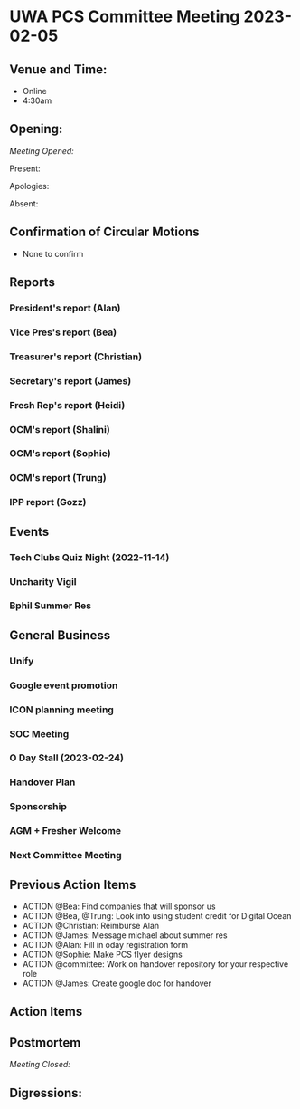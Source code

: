 # UWA PCS Committee Meeting 2023-02-05

## Venue and Time:

- Online
- 4:30am

## Opening:

_Meeting Opened:_

Present: 

Apologies: 

Absent: 

## Confirmation of Circular Motions

- None to confirm

## Reports

### President's report (Alan)

### Vice Pres's report (Bea)

### Treasurer's report (Christian)

### Secretary's report (James)

### Fresh Rep's report (Heidi)

### OCM's report (Shalini)

### OCM's report (Sophie)

### OCM's report (Trung)

### IPP report (Gozz)

## Events

### Tech Clubs Quiz Night (2022-11-14)

### Uncharity Vigil

### Bphil Summer Res

## General Business

### Unify

### Google event promotion

### ICON planning meeting

### SOC Meeting

### O Day Stall (2023-02-24)

### Handover Plan

### Sponsorship

### AGM + Fresher Welcome

### Next Committee Meeting

## Previous Action Items

- ACTION @Bea: Find companies that will sponsor us
- ACTION @Bea, @Trung: Look into using student credit for Digital Ocean
- ACTION @Christian: Reimburse Alan
- ACTION @James: Message michael about summer res
- ACTION @Alan: Fill in oday registration form
- ACTION @Sophie: Make PCS flyer designs
- ACTION @committee: Work on handover repository for your respective role
- ACTION @James: Create google doc for handover

## Action Items


## Postmortem

_Meeting Closed:_

## Digressions:
